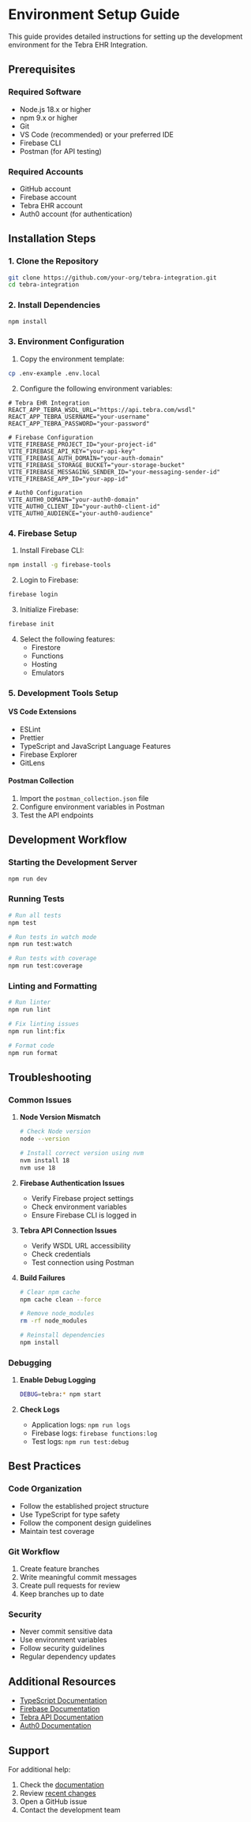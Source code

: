 # Environment Setup Guide

This guide provides detailed instructions for setting up the development environment for the Tebra EHR Integration.

## Prerequisites

### Required Software
- Node.js 18.x or higher
- npm 9.x or higher
- Git
- VS Code (recommended) or your preferred IDE
- Firebase CLI
- Postman (for API testing)

### Required Accounts
- GitHub account
- Firebase account
- Tebra EHR account
- Auth0 account (for authentication)

## Installation Steps

### 1. Clone the Repository

```bash
git clone https://github.com/your-org/tebra-integration.git
cd tebra-integration
```

### 2. Install Dependencies

```bash
npm install
```

### 3. Environment Configuration

1. Copy the environment template:
```bash
cp .env-example .env.local
```

2. Configure the following environment variables:

```env
# Tebra EHR Integration
REACT_APP_TEBRA_WSDL_URL="https://api.tebra.com/wsdl"
REACT_APP_TEBRA_USERNAME="your-username"
REACT_APP_TEBRA_PASSWORD="your-password"

# Firebase Configuration
VITE_FIREBASE_PROJECT_ID="your-project-id"
VITE_FIREBASE_API_KEY="your-api-key"
VITE_FIREBASE_AUTH_DOMAIN="your-auth-domain"
VITE_FIREBASE_STORAGE_BUCKET="your-storage-bucket"
VITE_FIREBASE_MESSAGING_SENDER_ID="your-messaging-sender-id"
VITE_FIREBASE_APP_ID="your-app-id"

# Auth0 Configuration
VITE_AUTH0_DOMAIN="your-auth0-domain"
VITE_AUTH0_CLIENT_ID="your-auth0-client-id"
VITE_AUTH0_AUDIENCE="your-auth0-audience"
```

### 4. Firebase Setup

1. Install Firebase CLI:
```bash
npm install -g firebase-tools
```

2. Login to Firebase:
```bash
firebase login
```

3. Initialize Firebase:
```bash
firebase init
```

4. Select the following features:
   - Firestore
   - Functions
   - Hosting
   - Emulators

### 5. Development Tools Setup

#### VS Code Extensions
- ESLint
- Prettier
- TypeScript and JavaScript Language Features
- Firebase Explorer
- GitLens

#### Postman Collection
1. Import the `postman_collection.json` file
2. Configure environment variables in Postman
3. Test the API endpoints

## Development Workflow

### Starting the Development Server

```bash
npm run dev
```

### Running Tests

```bash
# Run all tests
npm test

# Run tests in watch mode
npm run test:watch

# Run tests with coverage
npm run test:coverage
```

### Linting and Formatting

```bash
# Run linter
npm run lint

# Fix linting issues
npm run lint:fix

# Format code
npm run format
```

## Troubleshooting

### Common Issues

1. **Node Version Mismatch**
   ```bash
   # Check Node version
   node --version
   
   # Install correct version using nvm
   nvm install 18
   nvm use 18
   ```

2. **Firebase Authentication Issues**
   - Verify Firebase project settings
   - Check environment variables
   - Ensure Firebase CLI is logged in

3. **Tebra API Connection Issues**
   - Verify WSDL URL accessibility
   - Check credentials
   - Test connection using Postman

4. **Build Failures**
   ```bash
   # Clear npm cache
   npm cache clean --force
   
   # Remove node_modules
   rm -rf node_modules
   
   # Reinstall dependencies
   npm install
   ```

### Debugging

1. **Enable Debug Logging**
   ```bash
   DEBUG=tebra:* npm start
   ```

2. **Check Logs**
   - Application logs: `npm run logs`
   - Firebase logs: `firebase functions:log`
   - Test logs: `npm run test:debug`

## Best Practices

### Code Organization
- Follow the established project structure
- Use TypeScript for type safety
- Follow the component design guidelines
- Maintain test coverage

### Git Workflow
1. Create feature branches
2. Write meaningful commit messages
3. Create pull requests for review
4. Keep branches up to date

### Security
- Never commit sensitive data
- Use environment variables
- Follow security guidelines
- Regular dependency updates

## Additional Resources

- [TypeScript Documentation](https://www.typescriptlang.org/docs)
- [Firebase Documentation](https://firebase.google.com/docs)
- [Tebra API Documentation](https://api.tebra.com/docs)
- [Auth0 Documentation](https://auth0.com/docs)

## Support

For additional help:
1. Check the [documentation](docs/overview.md)
2. Review [recent changes](CHANGES_SUMMARY.md)
3. Open a GitHub issue
4. Contact the development team
